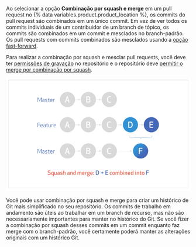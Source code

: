 Ao selecionar a opção **Combinação por squash e merge** em um pull request no {% data variables.product.product_location %}, os commits do pull request são combinados em um único commit. Em vez de ver todos os commits individuais de um contribuidor de um branch de tópico, os commits são combinados em um commit e mesclados no branch-padrão. Os pull requests com commits combinados são mesclados usando a [opção fast-forward](https://git-scm.com/docs/git-merge#_fast_forward_merge).

Para realizar a combinação por squash e mesclar pull requests, você deve ter [permissões de gravação](/articles/repository-permission-levels-for-an-organization/) no repositório e o repositório deve [permitir o merge por combinação por squash](/articles/configuring-commit-squashing-for-pull-requests/).

![commit-squashing-diagram](/assets/images/help/pull_requests/commit-squashing-diagram.png)

Você pode usar combinação por squash e merge para criar um histórico de Git mais simplificado no seu repositório. Os commits de trabalho em andamento são úteis ao trabalhar em um branch de recurso, mas não são necessariamente importantes para manter no histórico do Git. Se você fizer a combinação por squash desses commits em um commit enquanto faz merge com o branch-padrão, você certamente poderá manter as alterações originais com um histórico Git.
